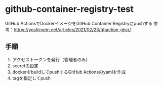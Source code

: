 # github-container-registry-test
GitHub ActionsでDockerイメージをGitHub Container Registryにpushする
参考：https://yoshinorin.net/articles/2021/02/23/ghaction-ghcr/

## 手順
1. アクセストークンを発行（管理者のみ）
2. secretの設定
3. dockerをbuildしてpushするGitHub Actionsのyamlを作成
4. tagを指定してpush

